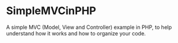 # SimpleMVCinPHP
A simple MVC (Model, View and Controller) example in PHP, to help understand how it works and how to organize your code.
